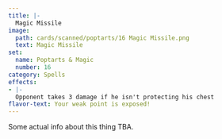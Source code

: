 ```yaml
---
title: |-
  Magic Missile
image: 
  path: cards/scanned/poptarts/16 Magic Missile.png
  text: Magic Missile
set:
  name: Poptarts & Magic
  number: 16
category: Spells
effects: 
- |-
  Opponent takes 3 damage if he isn't protecting his chest
flavor-text: Your weak point is exposed!
---
```

Some actual info about this thing TBA.
